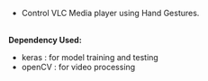 - Control VLC Media player using Hand Gestures.
<br>
<b>Dependency Used:</b>

- keras : for model training and testing
- openCV : for video processing
